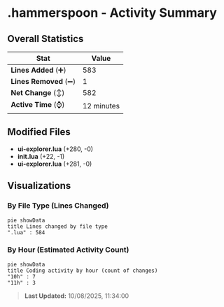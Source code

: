 # .hammerspoon - Activity Summary 

## Overall Statistics

| Stat                   | Value                                                             |
| ---------------------- | ----------------------------------------------------------------- |
| **Lines Added** (➕)   | 583                                          |
| **Lines Removed** (➖) | 1                                        |
| **Net Change** (↕)    | 582                |
| **Active Time** (⌚)   | 12 minutes |


## Modified Files
- **ui-explorer.lua** (+280, -0)
- **init.lua** (+22, -1)
- **ui-explorer.lua** (+281, -0)

## Visualizations

### By File Type (Lines Changed)

```mermaid
pie showData
title Lines changed by file type
".lua" : 584
```

### By Hour (Estimated Activity Count)

```mermaid
pie showData
title Coding activity by hour (count of changes)
"10h" : 7
"11h" : 3
```


> **Last Updated:** 10/08/2025, 11:34:00